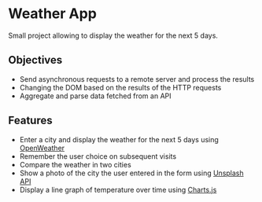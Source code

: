 # Weather App

Small project allowing to display the weather for the next 5 days.

## Objectives

* Send asynchronous requests to a remote server and process the results
* Changing the DOM based on the results of the HTTP requests
* Aggregate and parse data fetched from an API

## Features

* Enter a city and display the weather for the next 5 days using [OpenWeather](https://openweathermap.org/)
* Remember the user choice on subsequent visits
* Compare the weather in two cities
* Show a photo of the city the user entered in the form using [Unsplash API](https://unsplash.com/)
* Display a line graph of temperature over time using [Charts.js](https://www.chartjs.org/)